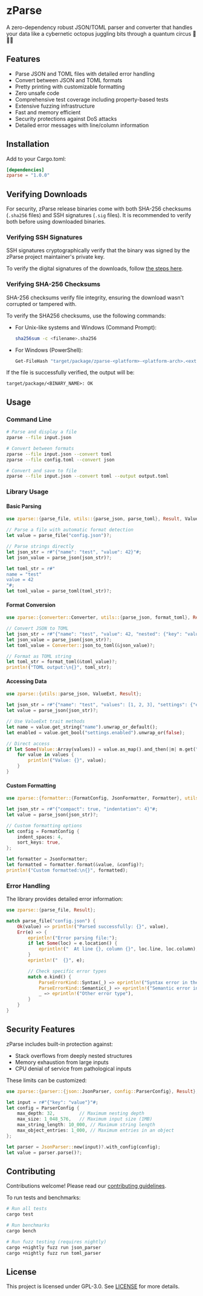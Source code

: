 # zParse

A zero-dependency robust JSON/TOML parser and converter that handles your data like a cybernetic octopus juggling bits through a quantum circus 🦀🎪✨

## Features

- Parse JSON and TOML files with detailed error handling
- Convert between JSON and TOML formats
- Pretty printing with customizable formatting
- Zero unsafe code
- Comprehensive test coverage including property-based tests
- Extensive fuzzing infrastructure
- Fast and memory efficient
- Security protections against DoS attacks
- Detailed error messages with line/column information

## Installation

Add to your Cargo.toml:

```toml
[dependencies]
zparse = "1.0.0"
```

## Verifying Downloads

For security, zParse release binaries come with both SHA-256 checksums (`.sha256` files) and SSH signatures (`.sig` files). It is recommended to verify both before using downloaded binaries.

### Verifying SSH Signatures

SSH signatures cryptographically verify that the binary was signed by the zParse project maintainer's private key.

To verify the digital signatures of the downloads, follow [the steps here](https://github.com/pixincreate/pixincreate/blob/main/VERIFY_SSH_SIGNATURES.md).

### Verifying SHA-256 Checksums

SHA-256 checksums verify file integrity, ensuring the download wasn't corrupted or tampered with.

To verify the SHA256 checksums, use the following commands:

- For Unix-like systems and Windows (Command Prompt):

  ```bash
  sha256sum -c <filename>.sha256
  ```

- For Windows (PowerShell):

  ```powershell
  Get-FileHash "target/package/zparse-<platform>-<platform-arch>.<extension>" -Algorithm SHA256
  ```

If the file is successfully verified, the output will be:

```shell
target/package/<BINARY_NAME>: OK
```

## Usage

### Command Line

```bash
# Parse and display a file
zparse --file input.json

# Convert between formats
zparse --file input.json --convert toml
zparse --file config.toml --convert json

# Convert and save to file
zparse --file input.json --convert toml --output output.toml
```

### Library Usage

#### Basic Parsing

```rust
use zparse::{parse_file, utils::{parse_json, parse_toml}, Result, Value};

// Parse a file with automatic format detection
let value = parse_file("config.json")?;

// Parse strings directly
let json_str = r#"{"name": "test", "value": 42}"#;
let json_value = parse_json(json_str)?;

let toml_str = r#"
name = "test"
value = 42
"#;
let toml_value = parse_toml(toml_str)?;
```

#### Format Conversion

```rust
use zparse::{converter::Converter, utils::{parse_json, format_toml}, Result};

// Convert JSON to TOML
let json_str = r#"{"name": "test", "value": 42, "nested": {"key": "value"}}"#;
let json_value = parse_json(json_str)?;
let toml_value = Converter::json_to_toml(&json_value)?;

// Format as TOML string
let toml_str = format_toml(&toml_value)?;
println!("TOML output:\n{}", toml_str);
```

#### Accessing Data

```rust
use zparse::{utils::parse_json, ValueExt, Result};

let json_str = r#"{"name": "test", "values": [1, 2, 3], "settings": {"enabled": true}}"#;
let value = parse_json(json_str)?;

// Use ValueExt trait methods
let name = value.get_string("name").unwrap_or_default();
let enabled = value.get_bool("settings.enabled").unwrap_or(false);

// Direct access
if let Some(Value::Array(values)) = value.as_map().and_then(|m| m.get("values")) {
    for value in values {
        println!("Value: {}", value);
    }
}
```

#### Custom Formatting

```rust
use zparse::{formatter::{FormatConfig, JsonFormatter, Formatter}, utils::parse_json, Result};

let json_str = r#"{"compact": true, "indentation": 4}"#;
let value = parse_json(json_str)?;

// Custom formatting options
let config = FormatConfig {
    indent_spaces: 4,
    sort_keys: true,
};

let formatter = JsonFormatter;
let formatted = formatter.format(&value, &config)?;
println!("Custom formatted:\n{}", formatted);
```

### Error Handling

The library provides detailed error information:

```rust
use zparse::{parse_file, Result};

match parse_file("config.json") {
    Ok(value) => println!("Parsed successfully: {}", value),
    Err(e) => {
        eprintln!("Error parsing file:");
        if let Some(loc) = e.location() {
            eprintln!("  At line {}, column {}", loc.line, loc.column);
        }
        eprintln!("  {}", e);

        // Check specific error types
        match e.kind() {
            ParseErrorKind::Syntax(_) => eprintln!("Syntax error in the file"),
            ParseErrorKind::Semantic(_) => eprintln!("Semantic error in the file"),
            _ => eprintln!("Other error type"),
        }
    }
}
```

## Security Features

zParse includes built-in protection against:

- Stack overflows from deeply nested structures
- Memory exhaustion from large inputs
- CPU denial of service from pathological inputs

These limits can be customized:

```rust
use zparse::{parser::{json::JsonParser, config::ParserConfig}, Result};

let input = r#"{"key": "value"}"#;
let config = ParserConfig {
    max_depth: 32,         // Maximum nesting depth
    max_size: 1_048_576,   // Maximum input size (1MB)
    max_string_length: 10_000, // Maximum string length
    max_object_entries: 1_000, // Maximum entries in an object
};

let parser = JsonParser::new(input)?.with_config(config);
let value = parser.parse()?;
```

## Contributing

Contributions welcome! Please read our [contributing guidelines](CONTRIBUTING.md).

To run tests and benchmarks:

```bash
# Run all tests
cargo test

# Run benchmarks
cargo bench

# Run fuzz testing (requires nightly)
cargo +nightly fuzz run json_parser
cargo +nightly fuzz run toml_parser
```

## License

This project is licensed under GPL-3.0. See [LICENSE](LICENSE) for more details.
